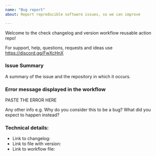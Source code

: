 ```yaml
---
name: "Bug report"
about: Report reproducible software issues, so we can improve

---
```


Welcome to the check changelog and version workflow reusable action repo!

For support, help, questions, requests and ideas use https://discord.gg/FwXcHnX

### Issue Summary

A summary of the issue and the repository in which it occurs.

### Error message displayed in the workflow

PASTE THE ERROR HERE

Any other info e.g. Why do you consider this to be a bug? What did you expect to happen instead?

### Technical details:

* Link to changelog:
* Link to file with version:
* Link to workflow file:
